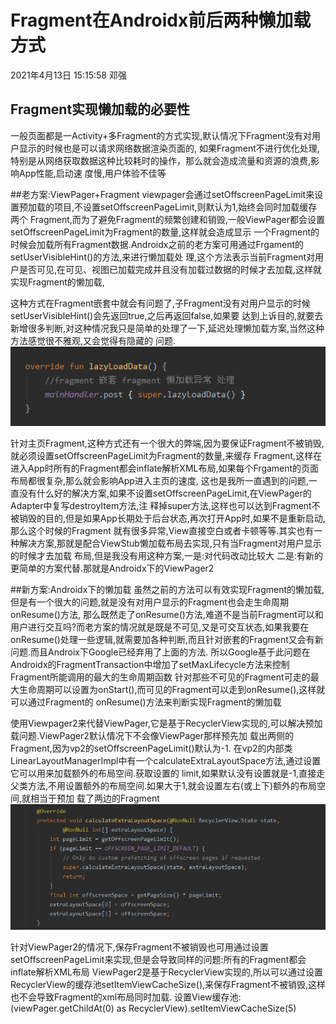 # Fragment在Androidx前后两种懒加载方式
2021年4月13日 15:15:58 邓强

## Fragment实现懒加载的必要性
一般页面都是一Activity+多Fragment的方式实现,默认情况下Fragment没有对用户显示的时候也是可以请求网络数据渲染页面的,
如果Fragment不进行优化处理,特别是从网络获取数据这种比较耗时的操作，那么就会造成流量和资源的浪费,影响App性能,启动速
度慢,用户体验不佳等

##老方案:ViewPager+Fragment
viewpager会通过setOffscreenPageLimit来设置预加载的项目,不设置setOffscreenPageLimit,则默认为1,始终会同时加载缓存两个
Fragment,而为了避免Fragment的频繁创建和销毁,一般ViewPager都会设置setOffscreenPageLimit为Fragment的数量,这样就会造成显示
一个Fragment的时候会加载所有Fragment数据.Androidx之前的老方案可用通过Frgament的setUserVisibleHint()的方法,来进行懒加载处
理,这个方法表示当前Fragment对用户是否可见,在可见、视图已加载完成并且没有加载过数据的时候才去加载,这样就实现Fragment的懒加载,

这种方式在Fragment嵌套中就会有问题了,子Fragment没有对用户显示的时候setUserVisibleHint()会先返回true,之后再返回false,如果要
达到上诉目的,就要去新增很多判断,对这种情况我只是简单的处理了一下,延迟处理懒加载方案,当然这种方法感觉很不雅观,又会觉得有隐藏的
问题. 
![](images/fragment1.png)

针对主页Fragment,这种方式还有一个很大的弊端,因为要保证Fragment不被销毁,就必须设置setOffscreenPageLimit为Fragment的数量,来缓存
Fragment,这样在进入App时所有的Fragment都会inflate解析XML布局,如果每个Frgament的页面布局都很复杂,那么就会影响App进入主页的速度,
这也是我所一直遇到的问题,一直没有什么好的解决方案,如果不设置setOffscreenPageLimit,在ViewPager的Adapter中复写destroyItem方法,注
释掉super方法,这样也可以达到Fragment不被销毁的目的,但是如果App长期处于后台状态,再次打开App时,如果不是重新启动,那么这个时候的Fragment
就有很多异常,View直接空白或者卡顿等等.其实也有一种解决方案,那就是配合ViewStub懒加载布局去实现,只有当Fragment对用户显示的时候才去加载
布局,但是我没有用这种方案,一是:对代码改动比较大 二是:有新的更简单的方案代替.那就是Androidx下的ViewPager2


##新方案:Androidx下的懒加载
虽然之前的方法可以有效实现Fragment的懒加载,但是有一个很大的问题,就是没有对用户显示的Fragment也会走生命周期onResume()方法,
那么既然走了onResume()方法,难道不是当前Fragment可以和用户进行交互吗?而老方案的情况就是既是不可见,又是可交互状态,如果我要在
onResume()处理一些逻辑,就需要加各种判断,而且针对嵌套的Fragment又会有新问题.而且Androix下Google已经弃用了上面的方法.
所以Google基于此问题在Androidx的FragmentTransaction中增加了setMaxLifecycle方法来控制Fragment所能调用的最大的生命周期函数
针对那些不可见的Fragment可走的最大生命周期可以设置为onStart(),而可见的Fragment可以走到onResume(),这样就可以通过Fragment的
onResume()方法来判断实现Fragment的懒加载

使用Viewpager2来代替ViewPager,它是基于RecyclerView实现的,可以解决预加载问题.ViewPager2默认情况下不会像ViewPager那样预先加
载出两侧的Fragment,因为vp2的setOffscreenPageLimit()默认为-1.
在vp2的内部类LinearLayoutManagerImpl中有一个calculateExtraLayoutSpace方法,通过设置它可以用来加载额外的布局空间.获取设置的
limit,如果默认没有设置就是-1,直接走父类方法,不用设置额外的布局空间.如果大于1,就会设置左右(或上下)额外的布局空间,就相当于预加
载了两边的Fragment
![](images/fragment2.png)

针对ViewPager2的情况下,保存Fragment不被销毁也可用通过设置setOffscreenPageLimit来实现,但是会导致同样的问题:所有的Fragment都会inflate解析XML布局
ViewPager2是基于RecyclerView实现的,所以可以通过设置RecyclerView的缓存池setItemViewCacheSize(),来保存Fragment不被销毁,这样也不会导致Fragment的xml布局同时加载.
设置View缓存池:(viewPager.getChildAt(0) as RecyclerView).setItemViewCacheSize(5)
